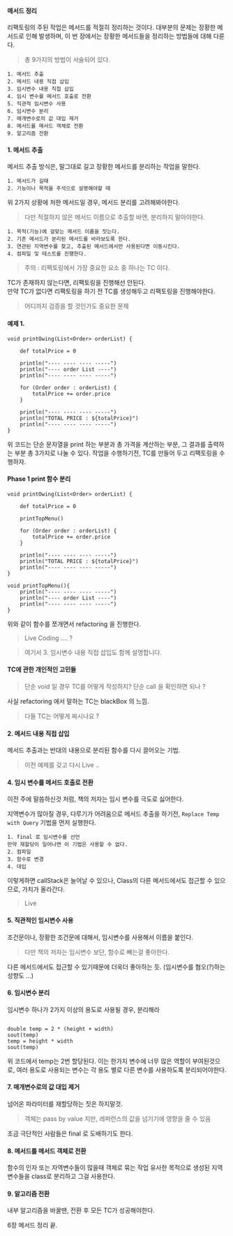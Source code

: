 #### 메서드 정리

리팩토링의 주된 작업은 메서드를 적절히 정리하는 것이다.
대부분의 문제는 장황한 메서드로 인해 발생하며, 이 번 장에서는 장황한 메서드들을 정리하는 방법들에 대해 다룬다.

> 총 9가지의 방법이 서술되어 있다.

```
1. 메서드 추출
2. 메서드 내용 직접 삽입
3. 임시변수 내용 직접 삽입
4. 임시 변수를 메서드 호출로 전환
5. 직관적 임시변수 사용
6. 임시변수 분리
7. 매개변수로의 값 대입 제거
8. 메서드를 메서드 객체로 전환
9. 알고리즘 전환
```

#### 1. 메서드 추출

메서드 추출 방식은, 말그대로 길고 장황한 메서드를 분리하는 작업을 말한다.

```
1. 메서드가 길때
2. 기능이나 목적을 주석으로 설명해야할 때
```

위 2가지 상황에 처한 메서드일 경우, 메서드 분리를 고려해봐야한다.

> 다만 적절하지 않은 메서드 이름으로 추출할 바엔, 분리하지 말아야한다.

```
1. 목적(기능)에 걸맞는 메서드 이름을 짓는다.
2. 기존 메서드가 분리된 메서드를 바라보도록 한다.
3. 연관된 지역변수를 찾고, 추출된 메서드에서만 사용된다면 이동시킨다.
4. 컴파일 및 테스트를 진행한다.
```

> 주의 : 리펙토링에서 가장 중요한 요소 중 하나는 TC 이다.  

TC가 존재하지 않는다면, 리팩토링을 진행해선 안된다.   
만약 TC가 없다면 리팩토링을 하기 전 TC를 생성해두고 리팩토링을 진행해야한다.

> 어디까지 검증을 할 것인가도 중요한 문제

#### 예제 1.

```
void printOwing(List<Order> orderList) {

    def totalPrice = 0

    println("---- ---- ---- -----")
    println("---- order List ----")
    println("---- ---- ---- -----")

    for (Order order : orderList) {
        totalPrice += order.price
    }

    println("---- ---- ---- -----")
    println("TOTAL PRICE : ${totalPrice}")
    println("---- ---- ---- -----")
}
```

위 코드는 단순 문자열을 print 하는 부분과 총 가격을 계산하는 부분, 그 결과를 출력하는 부분 총 3가지로 나눌 수 있다.
작업을 수행하기전, TC를 만들어 두고 리팩토링을 수행하자.

#### Phase 1 print 함수 분리


```
void printOwing(List<Order> orderList) {

    def totalPrice = 0

    printTopMenu()

    for (Order order : orderList) {
        totalPrice += order.price
    }

    println("---- ---- ---- -----")
    println("TOTAL PRICE : ${totalPrice}")
    println("---- ---- ---- -----")
}

void printTopMenu(){
    println("---- ---- ---- -----")
    println("---- order List ----")
    println("---- ---- ---- -----")
}

```

위와 같이 함수를 쪼개면서 refactoring 을 진행한다.

> Live Coding .... ?

> 여기서 3. 임시변수 내용 직접 삽입도 함께 설명합니다.


#### TC에 관한 개인적인 고민들

> 단순 void 일 경우 TC를 어떻게 작성하지? 단순 call 을 확인하면 되나 ?

사실 refactoring 에서 말하는 TC는 blackBox 의 느낌.

> 다들 TC는 어떻게 짜시나요 ?

#### 2. 메서드 내용 직접 삽입

메서드 추출과는 반대의 내용으로 분리된 함수를 다시 끌어오는 기법.

> 이전 예제를 갖고 다시 Live ..


#### 4. 임시 변수를 메서드 호출로 전환

이전 주에 말씀하신것 처럼, 책의 저자는 임시 변수를 극도로 싫어한다.

지역변수가 많아질 경우, 다루기가 어려움으로 메서드 추출을 하기전, `Replace Temp with Query` 기법을 먼저 실행한다.

```
1. final 로 임시변수를 선언
만약 재할당이 일어나면 이 기법은 사용할 수 없다.
2. 컴파일
3. 함수로 변경
4. 대입
```

이렇게하면 callStack은 늘어날 수 있으나, Class의 다른 메서드에서도 접근할 수 있으므로, 가치가 올라간다.

> Live

#### 5. 직관적인 임시변수 사용

조건문이나, 장황한 조건문에 대해서, 임시변수를 사용해서 이름을 붙인다.

> 다만 책의 저자는 임시변수 보단, 함수로 빼는걸 좋아한다.

다른 메서드에서도 접근할 수 있기때문에 더욱더 좋아하는 듯.
(임시변수를 혐오(?)하는 성향도 ...)


#### 6. 임시변수  분리

임시변수 하나가 2가지 이상의 용도로 사용될 경우, 분리해라

```

double temp = 2 * (height + width)
sout(temp)
temp = height * width
sout(temp)

```

위 코드에서 temp는 2번 할당된다.
이는 한가지 변수에 너무 많은 역할이 부여된것으로,
여러 용도로 사용되는 변수는 각 용도 별로 다른 변수를 사용하도록 분리되어야한다.


#### 7. 매개변수로의 값 대입 제거

넘어온 파라미터를 재할당하는 짓은 하지말것.

> 객체는 pass by value 지만, 레퍼런스의 값을 넘기기에 영향을 줄 수 있음

조금 극단적인 사람들은 final 로 도배하기도 한다.

#### 8. 메서드를 메서드 객체로 전환


함수의 인자 또는 자역변수들이 많을때  객체로 묶는 작업
유사한 목적으로 생성된 지역변수들을 class로 분리하고 그걸 사용한다.


#### 9. 알고리즘 전환

내부 알고리즘을 바꿀땐, 전환 후 모든 TC가 성공해야한다.


6장 메서드 정리 끝.
